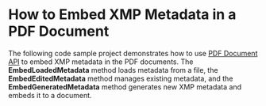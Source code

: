 # How to Embed XMP Metadata in a PDF Document

The following code sample project demonstrates how to use [PDF Document API](https://www.devexpress.com/products/net/office-file-api/pdf/) to embed XMP metadata in the PDF documents. The **EmbedLoadedMetadata** method loads metadata from a file, the **EmbedEditedMetadata** method manages existing metadata, and the **EmbedGeneratedMetadata** method generates new XMP metadata and embeds it to a document.
